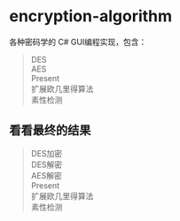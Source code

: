 # encryption-algorithm

各种密码学的 C# GUI编程实现，包含：  
> DES  
> AES  
> Present  
> 扩展欧几里得算法  
> 素性检测  

## 看看最终的结果

> DES加密  
[](https://github.com/usecodelee/encryption-algorithm/blob/master/imgs/desjia.png)
> DES解密  
[](https://github.com/usecodelee/encryption-algorithm/blob/master/imgs/desjian.png)
> AES解密  
[](https://github.com/usecodelee/encryption-algorithm/blob/master/imgs/aes.png)
> Present  
[](https://github.com/usecodelee/encryption-algorithm/blob/master/imgs/parent.png)
> 扩展欧几里得算法  
[](https://github.com/usecodelee/encryption-algorithm/blob/master/imgs/Euclidean.png)
> 素性检测  
[](https://github.com/usecodelee/encryption-algorithm/blob/master/imgs/Miller-Rabin.png)